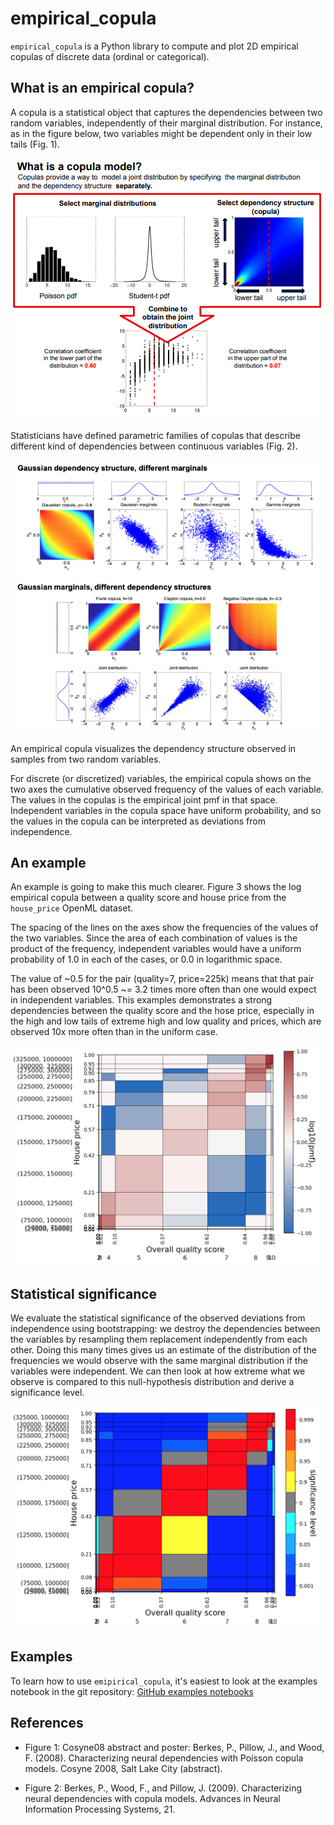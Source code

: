 # empirical_copula

`empirical_copula` is a Python library to compute and plot 2D empirical copulas of discrete 
data (ordinal or categorical).

## What is an empirical copula? 

A copula is a statistical object that captures the dependencies between two random variables, 
independently of their marginal distribution. For instance, as in the figure below, two 
variables might be dependent only in their low tails (Fig. 1).

![Figure 1 (Berkes et al., Cosyne 2008)](figures/CopulaIllustration_BerkesEtAl_Cosyne08.png)

Statisticians have defined parametric families of copulas that describe different kind of 
dependencies between continuous variables (Fig. 2). 

![Figure 2 (Berkes et al., Cosyne 2009)](figures/CopulasZoo_BerkesEtAl_NIPS08.png)

An empirical copula visualizes the dependency structure observed in samples from two random 
variables. 

For discrete (or discretized) variables, the empirical copula shows on the two axes the 
cumulative observed frequency of the values of each variable. The values in the copulas is the 
empirical joint pmf in that space. Independent variables in the copula space have uniform 
probability, and so the values in the copula can be interpreted as deviations from independence.

## An example

An example is going to make this much clearer. Figure 3 shows the log empirical copula between a 
quality score and house price from the `house_price` OpenML dataset.

The spacing of the lines on the axes show the frequencies of the values of the two variables. 
Since the area of each combination of values is the product of the frequency, independent 
variables would have a uniform probability of 1.0 in each of the cases, or 0.0 in logarithmic 
space.

The value of ~0.5 for the pair (quality=7, price=225k) means that that pair has been observed 
10^0.5 ~= 3.2 times more often than one would expect in independent variables. This examples 
demonstrates a strong dependencies between the quality score and the hose price, especially in 
the high and low tails of extreme high and low quality and prices, which are observed 10x more 
often than in the uniform case. 

![Figure 3, Example copula](figures/CopulaExample.png)

## Statistical significance

We evaluate the statistical significance of the observed deviations from independence using 
bootstrapping: we destroy the dependencies between the variables by resampling them replacement
independently from each other. Doing this many times gives us an estimate of the distribution 
of the frequencies we would observe with the same marginal distribution if the variables were 
independent. We can then look at how extreme what we observe is compared to this null-hypothesis 
distribution and derive a significance level.

![Figure 4, Example copula significance](figures/CopulaExampleSignificance.png)

## Examples

To learn how to use `emipirical_copula`, it's easiest to look at the examples notebook in the
git repository: [GitHub examples notebooks](https://github.com/pberkes/empirical_copula/tree/main/examples)

## References

- Figure 1:
Cosyne08 abstract and poster: Berkes, P., Pillow, J., and Wood, F. (2008).
Characterizing neural dependencies with Poisson copula models. Cosyne 2008, Salt Lake City (abstract).

- Figure 2:
Berkes, P., Wood, F., and Pillow, J. (2009).
Characterizing neural dependencies with copula models. Advances in Neural Information Processing Systems, 21.
